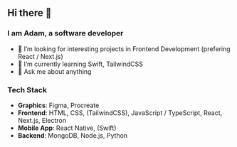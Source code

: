 ## Hi there 👋

### I am Adam, a software developer

- 👯 I’m looking for interesting projects in Frontend Development (prefering React / Next.js)
- 🌱 I’m currently learning Swift, TailwindCSS
- 💬 Ask me about anything 

### Tech Stack
- **Graphics**: Figma, Procreate
- **Frontend**: HTML, CSS, (TailwindCSS), JavaScript / TypeScript, React, Next.js, Electron
- **Mobile App**: React Native, (Swift)
- **Backend**: MongoDB, Node.js, Python

